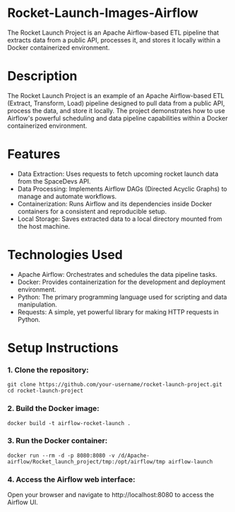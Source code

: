# Rocket-Launch-Images-Airflow
The Rocket Launch Project is an Apache Airflow-based ETL pipeline that extracts data from a public API, processes it, and stores it locally within a Docker containerized environment.

# Description
The Rocket Launch Project is an example of an Apache Airflow-based ETL (Extract, Transform, Load) pipeline designed to pull data from a public API, process the data, and store it locally. The project demonstrates how to use Airflow's powerful scheduling and data pipeline capabilities within a Docker containerized environment.

# Features
* Data Extraction: Uses requests to fetch upcoming rocket launch data from the SpaceDevs API.
* Data Processing: Implements Airflow DAGs (Directed Acyclic Graphs) to manage and automate workflows.
* Containerization: Runs Airflow and its dependencies inside Docker containers for a consistent and reproducible setup.
* Local Storage: Saves extracted data to a local directory mounted from the host machine.

# Technologies Used
* Apache Airflow: Orchestrates and schedules the data pipeline tasks.
* Docker: Provides containerization for the development and deployment environment.
* Python: The primary programming language used for scripting and data manipulation.
* Requests: A simple, yet powerful library for making HTTP requests in Python.

# Setup Instructions
### 1. Clone the repository:
```
git clone https://github.com/your-username/rocket-launch-project.git
cd rocket-launch-project
```
### 2. Build the Docker image:
```
docker build -t airflow-rocket-launch .
```
### 3. Run the Docker container:
```
docker run --rm -d -p 8080:8080 -v /d/Apache-airflow/Rocket_launch_project/tmp:/opt/airflow/tmp airflow-launch
```
### 4. Access the Airflow web interface:
Open your browser and navigate to http://localhost:8080 to access the Airflow UI.



